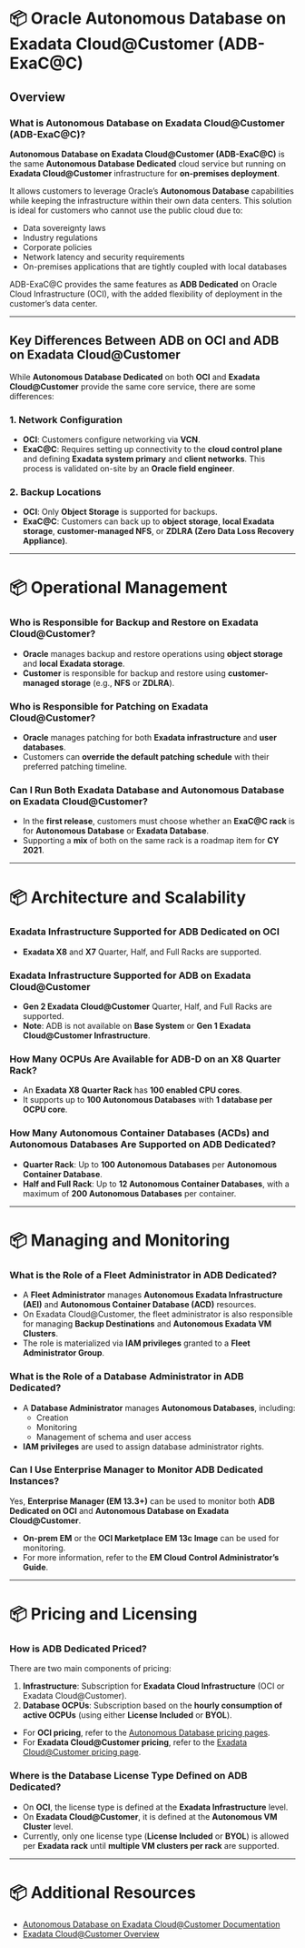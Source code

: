 # 📦 Oracle Autonomous Database on Exadata Cloud@Customer (ADB-ExaC@C)

## Overview

### What is Autonomous Database on Exadata Cloud@Customer (ADB-ExaC@C)?
**Autonomous Database on Exadata Cloud@Customer (ADB-ExaC@C)** is the same **Autonomous Database Dedicated** cloud service but running on **Exadata Cloud@Customer** infrastructure for **on-premises deployment**. 

It allows customers to leverage Oracle’s **Autonomous Database** capabilities while keeping the infrastructure within their own data centers. This solution is ideal for customers who cannot use the public cloud due to:
- Data sovereignty laws
- Industry regulations
- Corporate policies
- Network latency and security requirements
- On-premises applications that are tightly coupled with local databases

ADB-ExaC@C provides the same features as **ADB Dedicated** on Oracle Cloud Infrastructure (OCI), with the added flexibility of deployment in the customer’s data center.

---

## Key Differences Between ADB on OCI and ADB on Exadata Cloud@Customer

While **Autonomous Database Dedicated** on both **OCI** and **Exadata Cloud@Customer** provide the same core service, there are some differences:

### **1. Network Configuration**
- **OCI**: Customers configure networking via **VCN**.
- **ExaC@C**: Requires setting up connectivity to the **cloud control plane** and defining **Exadata system primary** and **client networks**. This process is validated on-site by an **Oracle field engineer**.

### **2. Backup Locations**
- **OCI**: Only **Object Storage** is supported for backups.
- **ExaC@C**: Customers can back up to **object storage**, **local Exadata storage**, **customer-managed NFS**, or **ZDLRA (Zero Data Loss Recovery Appliance)**.

---

# 📦 Operational Management

### Who is Responsible for Backup and Restore on Exadata Cloud@Customer?
- **Oracle** manages backup and restore operations using **object storage** and **local Exadata storage**.
- **Customer** is responsible for backup and restore using **customer-managed storage** (e.g., **NFS** or **ZDLRA**).

### Who is Responsible for Patching on Exadata Cloud@Customer?
- **Oracle** manages patching for both **Exadata infrastructure** and **user databases**.
- Customers can **override the default patching schedule** with their preferred patching timeline.

### Can I Run Both Exadata Database and Autonomous Database on Exadata Cloud@Customer?
- In the **first release**, customers must choose whether an **ExaC@C rack** is for **Autonomous Database** or **Exadata Database**.
- Supporting a **mix** of both on the same rack is a roadmap item for **CY 2021**.

---

# 📦 Architecture and Scalability

### Exadata Infrastructure Supported for ADB Dedicated on OCI
- **Exadata X8** and **X7** Quarter, Half, and Full Racks are supported.

### Exadata Infrastructure Supported for ADB on Exadata Cloud@Customer
- **Gen 2 Exadata Cloud@Customer** Quarter, Half, and Full Racks are supported.
- **Note**: ADB is not available on **Base System** or **Gen 1 Exadata Cloud@Customer Infrastructure**.

### How Many OCPUs Are Available for ADB-D on an X8 Quarter Rack?
- An **Exadata X8 Quarter Rack** has **100 enabled CPU cores**.
- It supports up to **100 Autonomous Databases** with **1 database per OCPU core**.

### How Many Autonomous Container Databases (ACDs) and Autonomous Databases Are Supported on ADB Dedicated?
- **Quarter Rack**: Up to **100 Autonomous Databases** per **Autonomous Container Database**.
- **Half and Full Rack**: Up to **12 Autonomous Container Databases**, with a maximum of **200 Autonomous Databases** per container.

---

# 📦 Managing and Monitoring

### What is the Role of a Fleet Administrator in ADB Dedicated?
- A **Fleet Administrator** manages **Autonomous Exadata Infrastructure (AEI)** and **Autonomous Container Database (ACD)** resources.
- On Exadata Cloud@Customer, the fleet administrator is also responsible for managing **Backup Destinations** and **Autonomous Exadata VM Clusters**.
- The role is materialized via **IAM privileges** granted to a **Fleet Administrator Group**.

### What is the Role of a Database Administrator in ADB Dedicated?
- A **Database Administrator** manages **Autonomous Databases**, including:
  - Creation
  - Monitoring
  - Management of schema and user access
- **IAM privileges** are used to assign database administrator rights.

### Can I Use Enterprise Manager to Monitor ADB Dedicated Instances?
Yes, **Enterprise Manager (EM 13.3+)** can be used to monitor both **ADB Dedicated on OCI** and **Autonomous Database on Exadata Cloud@Customer**.
- **On-prem EM** or the **OCI Marketplace EM 13c Image** can be used for monitoring.
- For more information, refer to the **EM Cloud Control Administrator’s Guide**.

---

# 📦 Pricing and Licensing

### How is ADB Dedicated Priced?
There are two main components of pricing:
1. **Infrastructure**: Subscription for **Exadata Cloud Infrastructure** (OCI or Exadata Cloud@Customer).
2. **Database OCPUs**: Subscription based on the **hourly consumption of active OCPUs** (using either **License Included** or **BYOL**).

- For **OCI pricing**, refer to the [Autonomous Database pricing pages](https://www.oracle.com/database/autonomous-database/).
- For **Exadata Cloud@Customer pricing**, refer to the [Exadata Cloud@Customer pricing page](https://www.oracle.com/cloud/exadata-cloud-customer.html).

### Where is the Database License Type Defined on ADB Dedicated?
- On **OCI**, the license type is defined at the **Exadata Infrastructure** level.
- On **Exadata Cloud@Customer**, it is defined at the **Autonomous VM Cluster** level.
- Currently, only one license type (**License Included** or **BYOL**) is allowed per **Exadata rack** until **multiple VM clusters per rack** are supported.

---

# 📦 Additional Resources
- [Autonomous Database on Exadata Cloud@Customer Documentation](https://www.oracle.com/database/autonomous-database-on-exadata-cloud-at-customer.html)
- [Exadata Cloud@Customer Overview](https://www.oracle.com/cloud/exadata-cloud-customer.html)

